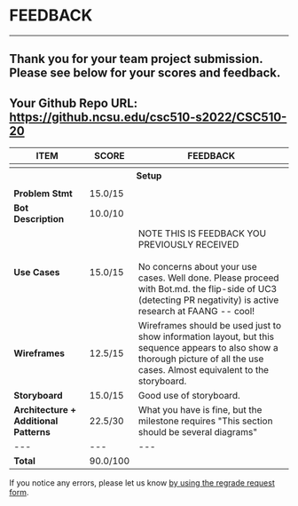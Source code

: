 # FEEDBACK
---
Thank you for your team project submission.                  Please see below for your scores and feedback.
---
## Your Github Repo URL: https://github.ncsu.edu/csc510-s2022/CSC510-20 
| ITEM | SCORE | FEEDBACK |
| --- | --- | --- |
| <tr><th colspan=3> Setup </th></tr> |
| **Problem Stmt** | 15.0/15 |  |
| **Bot Description** | 10.0/10 |  |
| **Use Cases** | 15.0/15 | NOTE THIS IS FEEDBACK YOU PREVIOUSLY RECEIVED<br /><br />No concerns about your use cases.  Well done.  Please proceed with Bot.md. the flip-side of UC3  (detecting PR negativity) is active research at FAANG -- cool! |
| **Wireframes** | 12.5/15 | Wireframes should be used just to show information layout, but this sequence appears to also show a thorough picture of all the use cases. Almost equivalent to the storyboard. |
| **Storyboard** | 15.0/15 | Good use of storyboard.  |
| **Architecture + Additional Patterns** | 22.5/30 | What you have is fine, but the milestone requires "This section should be several diagrams" |
| --- | --- | --- |
| **Total** | 90.0/100 |  |

If you notice any errors, please let us know [by using the regrade request form](https://github.ncsu.edu/CSC-510/Course/blob/main/README.md#homeworkproject-regrade-requests).
